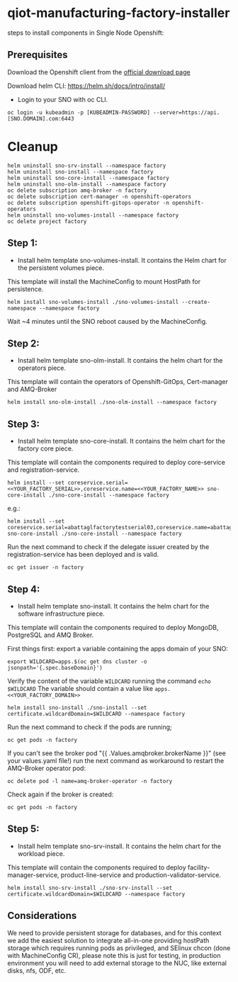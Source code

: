 # qiot-manufacturing-factory-installer

steps to install components in Single Node Openshift:

## Prerequisites

Download the Openshift client from the [official download page](https://access.redhat.com/downloads/content/290/ver=4.8/rhel---8/4.8.13/x86_64/product-software)

Download helm CLI: https://helm.sh/docs/intro/install/


- Login to your SNO with oc CLI.

```
oc login -u kubeadmin -p [KUBEADMIN-PASSWORD] --server=https://api.[SNO.DOMAIN].com:6443
```

# Cleanup

```
helm uninstall sno-srv-install --namespace factory
helm uninstall sno-install --namespace factory
helm uninstall sno-core-install --namespace factory
helm uninstall sno-olm-install --namespace factory
oc delete subscription amq-broker -n factory
oc delete subscription cert-manager -n openshift-operators
oc delete subscription openshift-gitops-operator -n openshift-operators
helm uninstall sno-volumes-install --namespace factory
oc delete project factory
```

## Step 1:
- Install helm template sno-volumes-install. It contains the Helm chart for the persistent volumes piece.

This template will install the MachineConfig to mount HostPath for persistence.

```
helm install sno-volumes-install ./sno-volumes-install --create-namespace --namespace factory
```

Wait ~4 minutes until the SNO reboot caused by the MachineConfig.

## Step 2:

- Install helm template sno-olm-install. It contains the helm chart for the operators piece.

This template will contain the operators of Openshift-GitOps, Cert-manager and AMQ-Broker

```
helm install sno-olm-install ./sno-olm-install --namespace factory
```

## Step 3:

- Install helm template sno-core-install. It contains the helm chart for the factory core piece.

This template will contain the components required to deploy core-service and registration-service.

```
helm install --set coreservice.serial=<<YOUR_FACTORY_SERIAL>>,coreservice.name=<<YOUR_FACTORY_NAME>> sno-core-install ./sno-core-install --namespace factory
```

e.g.:

```
helm install --set coreservice.serial=abattaglfactorytestserial03,coreservice.name=abattaglfactorytestname03 sno-core-install ./sno-core-install --namespace factory
```

Run the next command to check if the delegate issuer created by the registration-service has been deployed and is valid.

```
oc get issuer -n factory
```

## Step 4:

- Install helm template sno-install. It contains the helm chart for the software infrastructure piece.

This template will contain the components required to deploy MongoDB, PostgreSQL and AMQ Broker.

First things first: export a variable containing the apps domain of your SNO:

```
export WILDCARD=apps.$(oc get dns cluster -o jsonpath='{.spec.baseDomain}')
```

Verify the content of the variable `WILDCARD` running the command `echo $WILDCARD`
The variable should contain a value like `apps.<<YOUR_FACTORY_DOMAIN>>`

```
helm install sno-install ./sno-install --set certificate.wildcardDomain=$WILDCARD --namespace factory
```

Run the next command to check if the pods are running;

```
oc get pods -n factory
```

If you can't see the broker pod "{{ .Values.amqbroker.brokerName }}" (see your values.yaml file!) run the next command as workaround to restart the AMQ-Broker operator pod:

```
oc delete pod -l name=amq-broker-operator -n factory
```

Check again if the broker is created:
```
oc get pods -n factory
```

## Step 5:

- Install helm template sno-srv-install. It contains the helm chart for the workload piece.

This template will contain the components required to deploy facility-manager-service, product-line-service and production-validator-service.

```
helm install sno-srv-install ./sno-srv-install --set certificate.wildcardDomain=$WILDCARD --namespace factory
```


## Considerations

We need to provide persistent storage for databases, and for this context we add the easiest solution to integrate all-in-one providing hostPath storage which requires running pods as privileged, and SElinux chcon (done with MachineConfig CR), please note this is just for testing, in production environment you will need to add external storage to the NUC, like external disks, nfs, ODF, etc.
